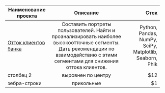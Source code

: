 | Наименование проекта       | Описание                | Стек |
| ------------- |:------------------:| -----:|
| [Отток клиентов банка](https://github.com/Vsevolod-lv/training_projects/blob/main/project_1/Отток%20Банки.ipynb)   | Составить портреты пользователей. Найти и проанализировать наиболее высокоотточные сегменты. Дать рекомендации по взаимодействию с этими сегментами для снижения оттока клиентов.    | Python, Pandas, NumPy, SciPy, Matplotlib, Seaborn, Phik |
| столбец 2     | выровнен по центру |   $12 |
| зебра-строки  | прикольные         |    $1 |
